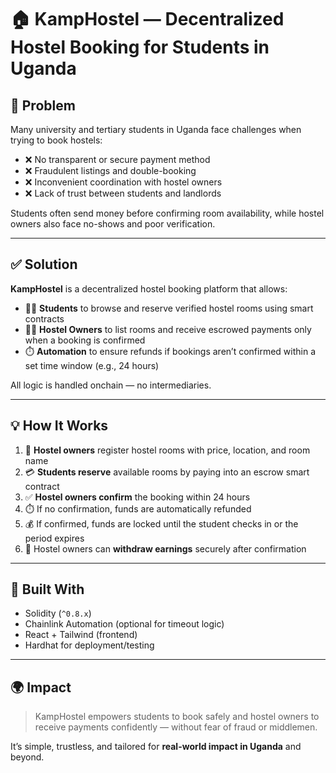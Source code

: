 # 🏠 KampHostel — Decentralized Hostel Booking for Students in Uganda

## 🧠 Problem

Many university and tertiary students in Uganda face challenges when trying to book hostels:
- ❌ No transparent or secure payment method
- ❌ Fraudulent listings and double-booking
- ❌ Inconvenient coordination with hostel owners
- ❌ Lack of trust between students and landlords

Students often send money before confirming room availability, while hostel owners also face no-shows and poor verification.

---

## ✅ Solution

**KampHostel** is a decentralized hostel booking platform that allows:
- 🧑‍🎓 **Students** to browse and reserve verified hostel rooms using smart contracts
- 🧑‍💼 **Hostel Owners** to list rooms and receive escrowed payments only when a booking is confirmed
- ⏱️ **Automation** to ensure refunds if bookings aren’t confirmed within a set time window (e.g., 24 hours)

All logic is handled onchain — no intermediaries.

---

## 💡 How It Works

1. 📝 **Hostel owners** register hostel rooms with price, location, and room name
2. 💳 **Students reserve** available rooms by paying into an escrow smart contract
3. ✅ **Hostel owners confirm** the booking within 24 hours
4. ⏱️ If no confirmation, funds are automatically refunded
5. 💰 If confirmed, funds are locked until the student checks in or the period expires
6. 🏧 Hostel owners can **withdraw earnings** securely after confirmation

---

## 🔐 Built With
- Solidity (`^0.8.x`)
- Chainlink Automation (optional for timeout logic)
- React + Tailwind (frontend)
- Hardhat for deployment/testing

---

## 🌍 Impact
> KampHostel empowers students to book safely and hostel owners to receive payments confidently — without fear of fraud or middlemen.

It’s simple, trustless, and tailored for **real-world impact in Uganda** and beyond.
